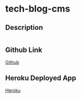 # tech-blog-cms

## Description
```md

```

## Github Link
[Github]()

## Heroku Deployed App
[Heroku]()